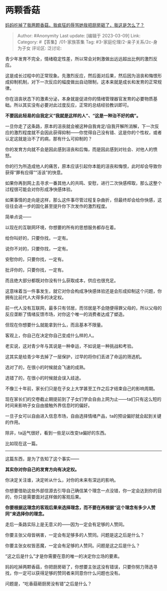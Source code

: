 # 两颗香菇
[妈妈吃掉了我两颗香菇，我疯狂的辱骂她我把厨房砸了，我这是怎么了？](https://www.zhihu.com/question/587483600/answer/2928309912)

> Author: #Anonymity
> Last update: [编辑于 2023-03-09]
> Link:
> Category: #【答集】/01-家族答集
> Tag: #3-家庭伦理/2-亲子关系/2c-身为子女
> 评论区:
> 泛讨论:

青少年发育不完全，情绪稳定性差，所以常会对刺激做出远远超出比例的激烈反应。

这是成长过程中的正常现象。先激烈反应，然后面对后果，然后因为沮丧和悔恨形成抑制机制，对下一次反应的幅度做出自动限制，这本来就是成长和发育的正常规律。

你在沮丧状态下的激素分泌，本身就是促进你的情绪管理器官发育的必要物质基础。所以其实没有必要对此过度反应，正常的总结经验教训即可。

**不要因此轻易的自我定义“我就是这样的人”、“这是一种治不好的病”。**

一旦你走了这条路，原本的沮丧就会被这种自我肯定/自我开解所消解，下一次反应的激烈程度就不会因此获得抑制——你觉得自己没有错、这是你的个性权，或者认定这就是治不了的病，那有什么可抑制的？

你的发育方向就不会是因此感到沮丧和后悔，而是因此感到对社会、对他人的愤怒。

你的行为所造成他人的痛苦，原本应该引起你本能的沮丧和悔恨，此时却会导致你获得“罪有应得”“活该”的快意。

如果你再到网上去寻求一番其他人的共鸣、安慰，进行二次快感榨取，那么这整个过程很可能会对你形成净快感体验。

如果事情的走向是这样，那么这件事尽管过程复杂曲折，但最终却会给你快感，这往往会进一步的固化甚至提升你下次发作的激烈程度。

简单点说——

以现在的互联网环境，你想要的所有的思想服务都存在着。

给你叫好的，只要你找，一定有。

说你不对的，只要你找，一定有。

安慰你的，只要你找，一定有。

批评你的，只要你找，一定有。

而且绝大部分都既对你没有什么获取成本，供应也很充足。

这意味着当一件事发生，就它对你会构成净快感体验还是会形成抑制这个问题，你拥有比前代人大得多的决定权。

前一代人没有互联网，最多只有邻居，而邻居是不会随便得罪父母的，所以父母的反应垄断了情绪反馈市场，对你这个唯一的消费者达成了塑造。

但现在你想要什么就能拿到什么，而且基本不限量。

客观上，你自己在决定你自己变成什么样的人。

老实说，这对青少年与其说是一种幸运，不如说是一种挑战和考验。

这其实是给青少年去掉了一层保护，过早的将你们丢进了命运的筛选机。

选对了的，在很小的时候就会飞速的成熟。

选错了的，在很小的时候就会误入歧途。

不像三十年前，家长们只是在子女上大学甚至工作之后才结束自己的影响周期。

现在家长们的交卷截止期提前到了子女们学会自由上网为止——ta们只有这么短的时间来影响子女自由接触外界信息时的偏好。

一旦子女可以自由进入信息市场，自由选择情绪产品，ta的预设偏好就会起到关键的作用。

除非，ta运气很好，看到一些足以改变ta偏好的东西。

比如现在这一篇。

---

这篇东西，是为了告知了这个事实——

**其实你对你自己的发育方向有决定权。**

你决定关注谁，决定听从什么，对你的未来有深远的影响。

你想要借助这些外部信源去引导自己确信某个理念一点没错，你一定会达到你的目的，你只是需要面对这样做的客观后果。

**你要根据这理念的客观后果来选择理念，而不要在再根据“这个理念有多少人赞同”来选择你的理念。**

走后一条路实际上是无意义的——因为一定会有足够的人赞同。

你要主张父母皆祸害，一定会有足够多的人赞同。问题是这之后是什么？

你要主张女权皆恶魔，一定会有足够的人赞同。问题是这之后是什么？

“这之后是什么”才是你需要在意的唯一的决定你立场的要素。

妈妈吃掉两颗香菇，你把厨房砸了，你想要主张这没有错误，只要你努力筛选寻找，你一定可以获得足够的赞同者来同意你什么问题也没有。

问题是，“吃香菇砸厨房没有错”之后是什么？
